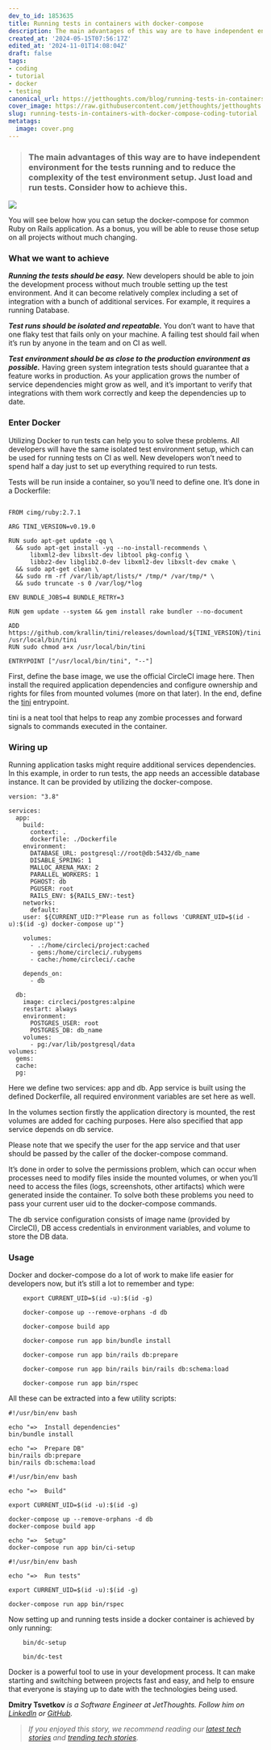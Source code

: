 ```yaml
---
dev_to_id: 1853635
title: Running tests in containers with docker-compose
description: The main advantages of this way are to have independent environment for the tests running...
created_at: '2024-05-15T07:56:17Z'
edited_at: '2024-11-01T14:08:04Z'
draft: false
tags:
- coding
- tutorial
- docker
- testing
canonical_url: https://jetthoughts.com/blog/running-tests-in-containers-with-docker-compose-coding-tutorial/
cover_image: https://raw.githubusercontent.com/jetthoughts/jetthoughts.github.io/master/content/blog/running-tests-in-containers-with-docker-compose-coding-tutorial/cover.png
slug: running-tests-in-containers-with-docker-compose-coding-tutorial
metatags:
  image: cover.png
---
```

> ### The main advantages of this way are to have independent environment for the tests running and to reduce the complexity of the test environment setup. Just load and run tests. Consider how to achieve this.

![](file_0.png)

You will see below how you can setup the docker-compose for common Ruby on Rails application. As a bonus, you will be able to reuse those setup on all projects without much changing.

### What we want to achieve

***Running the tests should be easy.*** New developers should be able to join the development process without much trouble setting up the test environment. And it can become relatively complex including a set of integration with a bunch of additional services. For example, it requires a running Database.

***Test runs should be isolated and repeatable.*** You don’t want to have that one flaky test that fails only on your machine. A failing test should fail when it’s run by anyone in the team and on CI as well.

***Test environment should be as close to the production environment as possible.*** Having green system integration tests should guarantee that a feature works in production. As your application grows the number of service dependencies might grow as well, and it’s important to verify that integrations with them work correctly and keep the dependencies up to date.

### Enter Docker

Utilizing Docker to run tests can help you to solve these problems. All developers will have the same isolated test environment setup, which can be used for running tests on CI as well. New developers won’t need to spend half a day just to set up everything required to run tests.

Tests will be run inside a container, so you’ll need to define one. It’s done in a Dockerfile:

```

FROM cimg/ruby:2.7.1

ARG TINI_VERSION=v0.19.0

RUN sudo apt-get update -qq \
  && sudo apt-get install -yq --no-install-recommends \
      libxml2-dev libxslt-dev libtool pkg-config \
      libbz2-dev libglib2.0-dev libxml2-dev libxslt-dev cmake \
  && sudo apt-get clean \
  && sudo rm -rf /var/lib/apt/lists/* /tmp/* /var/tmp/* \
  && sudo truncate -s 0 /var/log/*log

ENV BUNDLE_JOBS=4 BUNDLE_RETRY=3

RUN gem update --system && gem install rake bundler --no-document

ADD https://github.com/krallin/tini/releases/download/${TINI_VERSION}/tini /usr/local/bin/tini
RUN sudo chmod a+x /usr/local/bin/tini

ENTRYPOINT ["/usr/local/bin/tini", "--"]
```

First, define the base image, we use the official CircleCI image here. Then install the required application dependencies and configure ownership and rights for files from mounted volumes (more on that later). In the end, define the [tini](https://github.com/krallin/tini) entrypoint.

tini is a neat tool that helps to reap any zombie processes and forward signals to commands executed in the container.

### Wiring up

Running application tasks might require additional services dependencies. In this example, in order to run tests, the app needs an accessible database instance. It can be provided by utilizing the docker-compose.

```
version: "3.8"

services:
  app:
    build:
      context: .
      dockerfile: ./Dockerfile
    environment:
      DATABASE_URL: postgresql://root@db:5432/db_name
      DISABLE_SPRING: 1
      MALLOC_ARENA_MAX: 2
      PARALLEL_WORKERS: 1
      PGHOST: db
      PGUSER: root
      RAILS_ENV: ${RAILS_ENV:-test}
    networks:
      default:
    user: ${CURRENT_UID:?"Please run as follows 'CURRENT_UID=$(id -u):$(id -g) docker-compose up'"}

    volumes:
      - .:/home/circleci/project:cached
      - gems:/home/circleci/.rubygems
      - cache:/home/circleci/.cache

    depends_on:
      - db

  db:
    image: circleci/postgres:alpine
    restart: always
    environment:
      POSTGRES_USER: root
      POSTGRES_DB: db_name
    volumes:
      - pg:/var/lib/postgresql/data
volumes:
  gems:
  cache:
  pg:
```

Here we define two services: app and db. App service is built using the defined Dockerfile, all required environment variables are set here as well.

In the volumes section firstly the application directory is mounted, the rest volumes are added for caching purposes. Here also specified that app service depends on db service.

Please note that we specify the user for the app service and that user should be passed by the caller of the docker-compose command.

It’s done in order to solve the permissions problem, which can occur when processes need to modify files inside the mounted volumes, or when you’ll need to access the files (logs, screenshots, other artifacts) which were generated inside the container. To solve both these problems you need to pass your current user uid to the docker-compose commands.

The db service configuration consists of image name (provided by CircleCI), DB access credentials in environment variables, and volume to store the DB data.

### Usage

Docker and docker-compose do a lot of work to make life easier for developers now, but it’s still a lot to remember and type:
```
    export CURRENT_UID=$(id -u):$(id -g)

    docker-compose up --remove-orphans -d db

    docker-compose build app

    docker-compose run app bin/bundle install

    docker-compose run app bin/rails db:prepare

    docker-compose run app bin/rails bin/rails db:schema:load

    docker-compose run app bin/rspec
```
All these can be extracted into a few utility scripts:

```
#!/usr/bin/env bash

echo "=>  Install dependencies"
bin/bundle install

echo "=>  Prepare DB"
bin/rails db:prepare
bin/rails db:schema:load
```

```
#!/usr/bin/env bash

echo "=>  Build"

export CURRENT_UID=$(id -u):$(id -g)

docker-compose up --remove-orphans -d db
docker-compose build app

echo "=>  Setup"
docker-compose run app bin/ci-setup
```

```
#!/usr/bin/env bash

echo "=>  Run tests"

export CURRENT_UID=$(id -u):$(id -g)

docker-compose run app bin/rspec
```

Now setting up and running tests inside a docker container is achieved by only running:
```
    bin/dc-setup

    bin/dc-test
```
Docker is a powerful tool to use in your development process. It can make starting and switching between projects fast and easy, and help to ensure that everyone is staying up to date with the technologies being used.

**Dmitry Tsvetkov** *is a Software Engineer at JetThoughts. Follow him on [LinkedIn](https://www.linkedin.com/in/dmitry-tsvetkov-a374095a/) or [GitHub](https://github.com/vlaew).*
>  *If you enjoyed this story, we recommend reading our [latest tech stories](https://jtway.co/latest) and [trending tech stories](https://jtway.co/trending).*
